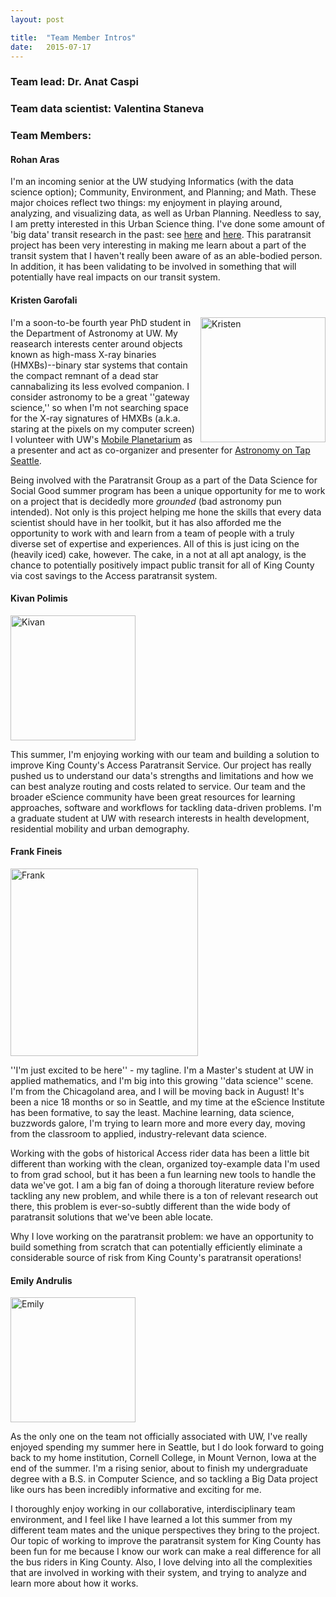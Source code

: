 ```yaml
---
layout: post

title:  "Team Member Intros"
date:   2015-07-17
---
```


### Team lead: Dr. Anat Caspi

### Team data scientist: Valentina Staneva

### Team Members: 

#### Rohan Aras

I'm an incoming senior at the UW studying Informatics (with the data science option); Community, Environment, and Planning; and Math. These major choices reflect two things: my enjoyment in playing around, analyzing, and visualizing data, as well as Urban Planning. Needless to say, I am pretty interested in this Urban Science thing. I've done some amount of 'big data' transit research in the past: see [here](https://github.com/rohanaras/BBT_team) and [here](http://students.washington.edu/rohana/bbt/CensusBlockViz/). This paratransit project has been very interesting in making me learn about a part of the transit system that I haven't really been aware of as an able-bodied person. In addition, it has been validating to be involved in something that will potentially have real impacts on our transit system.

#### Kristen Garofali

<img src="/main_repo/images/twitpic.jpeg" alt="Kristen" style="width:200px;" align="right">

I'm a soon-to-be fourth year PhD student in the Department of Astronomy at UW. My reasearch interests center around objects known as high-mass X-ray binaries (HMXBs)--binary star systems that contain the compact remnant of a dead star cannabalizing its less evolved companion. I consider astronomy to be a great ''gateway science,'' so when I'm not searching space for the X-ray signatures of HMXBs  (a.k.a. staring at the pixels on my computer screen) I volunteer with UW's [Mobile Planetarium](http://www.astro.washington.edu/groups/outreach/mplanetarium/) as a presenter and act as co-organizer and presenter for [Astronomy on Tap Seattle](http://astronomyontap.org/locations/seattle-wa/).

Being involved with the Paratransit Group as a part of the Data Science for Social Good summer program has been a unique opportunity for me to work on a project that is decidedly more *grounded* (bad astronomy pun intended). Not only is this project helping me hone the skills that every data scientist should have in her toolkit, but it has also afforded me the opportunity to work with and learn from a team of people with a truly diverse set of expertise and experiences. All of this is just icing on the (heavily iced) cake, however. The cake, in a not at all apt analogy, is the chance to potentially positively impact public transit for all of King County via cost savings to the Access paratransit system.

#### Kivan Polimis

<img src="/main_repo/images/kivan.jpg" alt = "Kivan" style="width:200px;">

This summer, I'm enjoying working with our team and building a solution to improve King County's Access
Paratransit Service. Our project has really pushed us to understand our data's 
strengths and limitations and how we can best analyze routing and costs related to service.
Our team and the broader eScience community have been great resources for learning
approaches, software and workflows for tackling data-driven problems. 
I'm a graduate student at UW with research interests in health development, residential mobility and urban demography.

#### Frank Fineis

<img src="https://raw.githubusercontent.com/DSSG-paratransit/main_repo/gh-pages/_includes/Frank_photo.jpg" alt="Frank" style="width:300px;">


''I'm just excited to be here'' - my tagline. I'm a Master's student at UW in applied mathematics, and I'm big into this growing ''data science'' scene. I'm from the Chicagoland area, and I will be moving back in August! It's been a nice 18 months or so in Seattle, and my time at the eScience Institute has been formative, to say the least. Machine learning, data science, buzzwords galore, I'm trying to learn more and more every day, moving from the classroom to applied, industry-relevant data science.
    
Working with the gobs of historical Access rider data has been a little bit different than working with the clean, organized toy-example data I'm used to from grad school, but it has been a fun learning new tools to handle the data we've got. I am a big fan of doing a thorough literature review before tackling any new problem, and while there is a ton of relevant research out there, this problem is ever-so-subtly different than the wide body of paratransit solutions that we've been able locate.

Why I love working on the paratransit problem: we have an opportunity to build something from scratch that can potentially efficiently eliminate a considerable source of risk from King County's paratransit operations!

#### Emily Andrulis

<img src="http://emilydreu.weebly.com/uploads/5/3/9/7/53973649/8433029.jpg?311" alt="Emily" style="width:200px;">

As the only one on the team not officially associated with UW, I've really enjoyed spending my summer here in Seattle, but I do look forward to going back to my home institution, Cornell College, in Mount Vernon, Iowa at the end of the summer. I'm a rising senior, about to finish my undergraduate degree with a B.S. in Computer Science, and so tackling a Big Data project like ours has been incredibly informative and exciting for me. 

I thoroughly enjoy working in our collaborative, interdisciplinary team environment, and I feel like I have learned a lot this summer from my different team mates and the unique perspectives they bring to the project. Our topic of working to improve the paratransit system for King County has been fun for me because I know our work can make a real difference for all the bus riders in King County. Also, I love delving into all the complexities that are involved in working with their system, and trying to analyze and learn more about how it works.  




